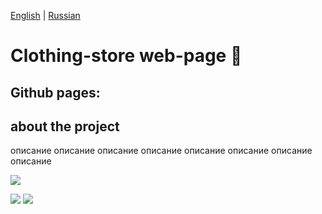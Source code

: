 [English](https://github.com/Pavel-Sol/clothing-store/blob/master/README.md) | [Russian](https://github.com/Pavel-Sol/clothing-store/blob/master/README-RU.md)

# Clothing-store web-page  :shirt:

Github pages: 
---------------
[](https://pavel-sol.github.io/clothing-store/)

about the project
---------------
описание  описание  описание описание описание  описание  описание описание 

![](https://img.shields.io/badge/-<html5>-<red>)


![](https://img.shields.io/badge/-<html5>-<red>)
![](https://img.shields.io/badge/-<html5>-<red>)